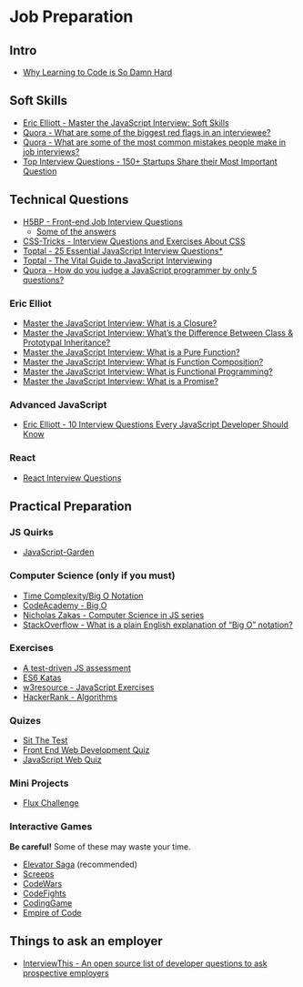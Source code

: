 Job Preparation
=================

Intro
------

- [Why Learning to Code is So Damn Hard](https://www.vikingcodeschool.com/posts/why-learning-to-code-is-so-damn-hard)

Soft Skills
------------

- [Eric Elliott - Master the JavaScript Interview: Soft Skills](https://medium.com/javascript-scene/master-the-javascript-interview-soft-skills-a8a5fb02c466)
- [Quora - What are some of the biggest red flags in an interviewee?](https://www.quora.com/What-are-some-of-the-biggest-red-flags-in-an-interviewee-1)
- [Quora - What are some of the most common mistakes people make in job interviews?](https://www.quora.com/What-are-some-of-the-most-common-mistakes-people-make-in-job-interviews)
- [Top Interview Questions - 150+ Startups Share their Most Important Question](http://blog.proven.com/top-interview-questions-from-startups)

Technical Questions
--------------------

- [H5BP - Front-end Job Interview Questions](https://github.com/h5bp/Front-end-Developer-Interview-Questions)
  - [Some of the answers](http://lucybain.com/blog/tags/interview-questions/)
- [CSS-Tricks - Interview Questions and Exercises About CSS](https://css-tricks.com/interview-questions-css/)
- [Toptal - 25 Essential JavaScript Interview Questions*](https://www.toptal.com/javascript/interview-questions)
- [Toptal - The Vital Guide to JavaScript Interviewing](https://www.toptal.com/javascript#hiring-guide)
- [Quora - How do you judge a JavaScript programmer by only 5 questions?](https://www.quora.com/How-do-you-judge-a-JavaScript-programmer-by-only-5-questions)

### Eric Elliot

- [Master the JavaScript Interview: What is a Closure?](https://medium.com/javascript-scene/master-the-javascript-interview-what-is-a-closure-b2f0d2152b36#.ecfskj935)
- [Master the JavaScript Interview: What’s the Difference Between Class & Prototypal Inheritance?](https://medium.com/javascript-scene/master-the-javascript-interview-what-s-the-difference-between-class-prototypal-inheritance-e4cd0a7562e9#.h96dymht1)
- [Master the JavaScript Interview: What is a Pure Function?](https://medium.com/javascript-scene/master-the-javascript-interview-what-is-a-pure-function-d1c076bec976#.4256pjcfq)
- [Master the JavaScript Interview: What is Function Composition?](https://medium.com/javascript-scene/master-the-javascript-interview-what-is-function-composition-20dfb109a1a0#.i84zm53fb)
- [Master the JavaScript Interview: What is Functional Programming?](https://medium.com/javascript-scene/master-the-javascript-interview-what-is-functional-programming-7f218c68b3a0#.jddz30xy3)
- [Master the JavaScript Interview: What is a Promise?](https://medium.com/javascript-scene/master-the-javascript-interview-what-is-a-promise-27fc71e77261#.aa7ubggsy)

### Advanced JavaScript

- [Eric Elliott - 10 Interview Questions Every JavaScript Developer Should Know](https://medium.com/javascript-scene/10-interview-questions-every-javascript-developer-should-know-6fa6bdf5ad95)

### React

- [React Interview Questions](https://tylermcginnis.com/react-interview-questions/)

Practical Preparation
----------------------

### JS Quirks

- [JavaScript-Garden](http://bonsaiden.github.io/JavaScript-Garden/)

### Computer Science (only if you must)

- [Time Complexity/Big O Notation](https://medium.com/javascript-scene/time-complexity-big-o-notation-1a4310c3ee4b)
- [CodeAcademy - Big O](https://www.codecademy.com/courses/big-o/0/1)
- [Nicholas Zakas - Computer Science in JS series](https://www.nczonline.net/blog/tag/computer-science/)
- [StackOverflow - What is a plain English explanation of “Big O” notation?](http://stackoverflow.com/questions/487258/what-is-a-plain-english-explanation-of-big-o-notation)

### Exercises

- [A test-driven JS assessment](https://github.com/rmurphey/js-assessment)
- [ES6 Katas](http://es6katas.org/)
- [w3resource - JavaScript Exercises](http://www.w3resource.com/javascript-exercises/)
- [HackerRank - Algorithms](https://www.hackerrank.com/domains/algorithms)

### Quizes

- [Sit The Test](https://sitthetest.com/)
- [Front End Web Development Quiz](http://davidshariff.com/quiz/)
- [JavaScript Web Quiz](http://davidshariff.com/js-quiz/)

### Mini Projects

- [Flux Challenge](https://github.com/staltz/flux-challenge)

### Interactive Games

**Be careful!** Some of these may waste your time.

- [Elevator Saga](http://play.elevatorsaga.com/) (recommended)
- [Screeps](https://screeps.com/)
- [CodeWars](https://www.codewars.com/)
- [CodeFights](https://codefights.com/)
- [CodingGame](https://www.codingame.com/start)
- [Empire of Code](https://empireofcode.com/)

Things to ask an employer
---------------------------

- [InterviewThis - An open source list of developer questions to ask prospective employers](https://github.com/ChiperSoft/InterviewThis)
